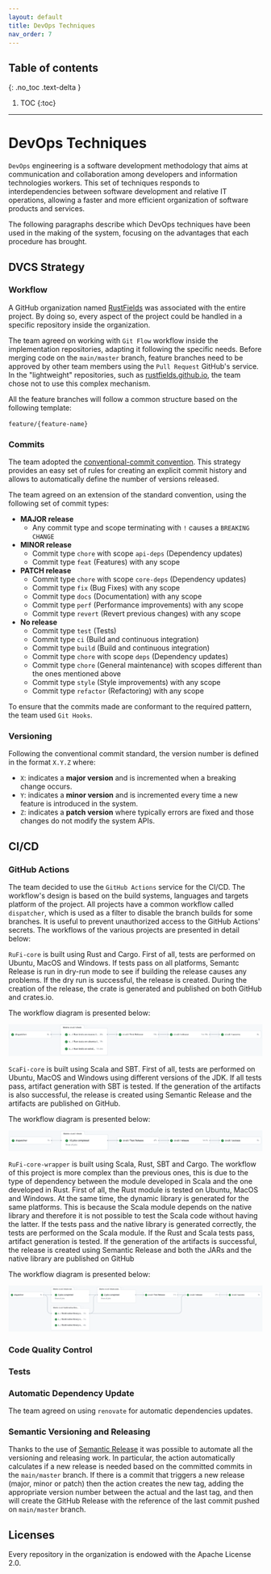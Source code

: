 ```yaml
---
layout: default
title: DevOps Techniques
nav_order: 7
---
```

## Table of contents
{: .no_toc .text-delta }
1. TOC
   {:toc}
---

# DevOps Techniques

`DevOps` engineering is a software development methodology that aims at communication and collaboration among developers and information technologies workers. This set of techniques responds to interdependencies between software development and relative IT operations, allowing a faster and more efficient organization of software products and services.

The following paragraphs describe which DevOps techniques have been used in the making of the system, focusing on the advantages that each procedure has brought.

## DVCS Strategy

### Workflow
A GitHub organization named [RustFields](https://github.com/RustFields) was associated with the entire project. By doing so, every aspect of the project could be handled in a specific repository inside the organization.

The team agreed on working with `Git Flow` workflow inside the implementation repositories, adapting it following the specific needs. Before merging code on the `main/master` branch, feature branches need to be approved by other team members using the `Pull Request` GitHub's service. In the "lightweight" repositories, such as [rustfields.github.io](https://github.com/RustFields/rustfields.github.io), the team chose not to use this complex mechanism.

All the feature branches will follow a common structure based on the following template:

`feature/{feature-name}`

### Commits

The team adopted the [conventional-commit convention](https://www.conventionalcommits.org/en/v1.0.0/). This strategy provides an easy set of rules for creating an explicit commit history and allows to automatically define the number of versions released.

The team agreed on an extension of the standard convention, using the following set of commit types:

- **MAJOR release**
  - Any commit type and scope terminating with `!` causes a `BREAKING CHANGE`
- **MINOR release**
  - Commit type `chore` with scope `api-deps` (Dependency updates)
  - Commit type `feat` (Features) with any scope
- **PATCH release**
  - Commit type `chore` with scope `core-deps` (Dependency updates)
  - Commit type `fix` (Bug Fixes) with any scope
  - Commit type `docs` (Documentation) with any scope
  - Commit type `perf` (Performance improvements) with any scope
  - Commit type `revert` (Revert previous changes) with any scope
- **No release**
  - Commit type `test` (Tests)
  - Commit type `ci` (Build and continuous integration)
  - Commit type `build` (Build and continuous integration)
  - Commit type `chore` with scope `deps` (Dependency updates)
  - Commit type `chore` (General maintenance) with scopes different than the ones mentioned above
  - Commit type `style` (Style improvements) with any scope
  - Commit type `refactor` (Refactoring) with any scope

To ensure that the commits made are conformant to the required pattern, the team used `Git Hooks`.

### Versioning

Following the conventional commit standard, the version number is defined in the format `X.Y.Z` where:

* `X`: indicates a **major version** and is incremented when a breaking change occurs.
* `Y`: indicates a **minor version** and is incremented every time a new feature is introduced in the system.
* `Z`: indicates a **patch version** where typically errors are fixed and those changes do not modify the system APIs.

[comment]: <> (### Commit Lint Check)

## CI/CD

### GitHub Actions

The team decided to use the `GitHub Actions` service for the CI/CD.
The workflow's design is based on the build systems, languages and targets platform of the project.
All projects have a common workflow called `dispatcher`, which is used as a filter to disable the branch builds for some branches. It is useful to prevent unauthorized access to the GitHub Actions' secrets.
The workflows of the various projects are presented in detail below:

`RuFi-core` is built using Rust and Cargo. First of all, tests are performed on Ubuntu, MacOS and Windows. If tests pass on all platforms, Semantc Release is run in dry-run mode to see if building the release causes any problems. If the dry run is successful, the release is created. During the creation of the release, the crate is generated and published on both GitHub and crates.io.

The workflow diagram is presented below:

![](../assets/rufi-core-workflow.png)

`ScaFi-core` is built using Scala and SBT. First of all, tests are performed on Ubuntu, MacOS and Windows using different versions of the JDK. If all tests pass, artifact generation with SBT is tested. If the generation of the artifacts is also successful, the release is created using Semantic Release and the artifacts are published on GitHub.

The workflow diagram is presented below:

![](../assets/scafi-core-workflow.png)

`RuFi-core-wrapper` is built using Scala, Rust, SBT and Cargo. The workflow of this project is more complex than the previous ones, this is due to the type of dependency between the module developed in Scala and the one developed in Rust. First of all, the Rust module is tested on Ubuntu, MacOS and Windows. At the same time, the dynamic library is generated for the same platforms. This is because the Scala module depends on the native library and therefore it is not possible to test the Scala code without having the latter. If the tests pass and the native library is generated correctly, the tests are performed on the Scala module. If the Rust and Scala tests pass, artifact generation is tested. If the generation of the artifacts is successful, the release is created using Semantic Release and both the JARs and the native library are published on GitHub

The workflow diagram is presented below:

![](../assets/rufi-core-wrapper.png)

### Code Quality Control

### Tests


### Automatic Dependency Update

The team agreed on using `renovate` for automatic dependencies updates.

### Semantic Versioning and Releasing

Thanks to the use of [Semantic Release](https://github.com/semantic-release/semantic-release) it was possible to automate all the versioning and releasing work. In particular, the action automatically calculates if a new release is needed based on the committed commits in the `main/master` branch. If there is a commit that triggers a new release (major, minor or patch) then the action creates the new tag, adding the appropriate version number between the actual and the last tag, and then will create the GitHub Release with the reference of the last commit pushed on `main/master` branch.

## Licenses

Every repository in the organization is endowed with the Apache License 2.0.